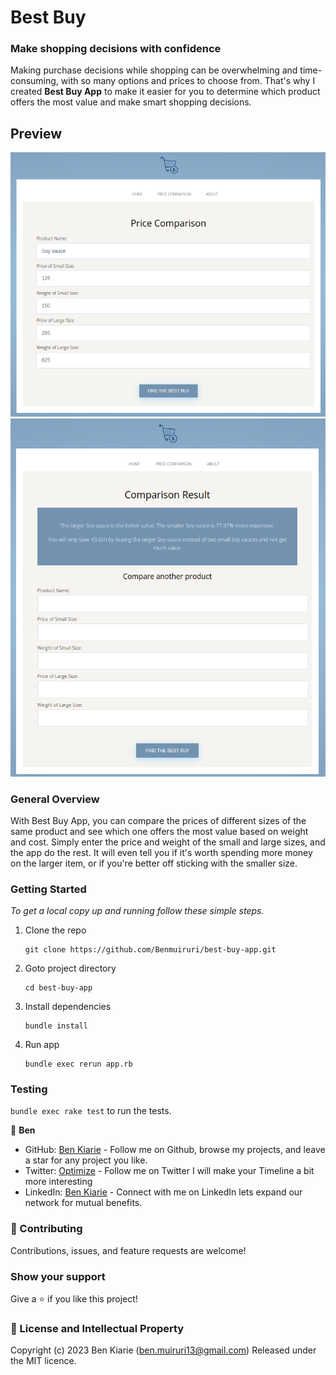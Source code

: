 # Best Buy 

### Make shopping decisions with confidence

Making purchase decisions while shopping can be overwhelming and time-consuming, with so many options and prices to choose from. That's why I created **Best Buy App** to make it easier for you to determine which product offers the most value and make smart shopping decisions.


## Preview

<img src="./public/images/compare_input.png">
<img src="./public/images/results.png">

### General Overview

With Best Buy App, you can compare the prices of different sizes of the same product and see which one offers the most value based on weight and cost. Simply enter the price and weight of the small and large sizes, and the app do the rest. It will even tell you if it's worth spending more money on the larger item, or if you're better off sticking with the smaller size.

### Getting Started

_To get a local copy up and running follow these simple steps._

1. Clone the repo
   ```
   git clone https://github.com/Benmuiruri/best-buy-app.git
   ```
2. Goto project directory
   ```
   cd best-buy-app
   ```
3. Install dependencies
   ```
   bundle install
   ```
4. Run app
   ```
   bundle exec rerun app.rb
   ```

### Testing

`bundle exec rake test` to run the tests.


👤 **Ben**

- GitHub: [Ben Kiarie](https://github.com/Benmuiruri) - Follow me on Github, browse my projects, and leave a star for any project you like.
- Twitter: [Optimize](https://twitter.com/_optimize) - Follow me on Twitter I will make your Timeline a bit more interesting
- LinkedIn: [Ben Kiarie](https://www.linkedin.com/in/benjamin-kiarie-180b66149/) - Connect with me on LinkedIn lets expand our network for mutual benefits.

### 🤝 Contributing

Contributions, issues, and feature requests are welcome!

### Show your support

Give a ⭐️ if you like this project!

### 📝 License and Intellectual Property

Copyright (c) 2023 Ben Kiarie (ben.muiruri13@gmail.com) Released under the MIT licence.
